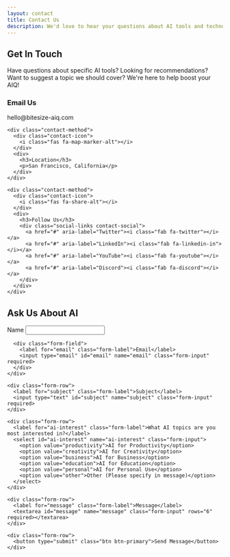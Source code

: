 ```yaml
---
layout: contact
title: Contact Us
description: We'd love to hear your questions about AI tools and technologies
---
```


<div class="contact-info">
  <h2>Get In Touch</h2>
  <p>Have questions about specific AI tools? Looking for recommendations? Want to suggest a topic we should cover? We're here to help boost your AIQ!</p>
  
  <div class="contact-methods">
    <div class="contact-method">
      <div class="contact-icon">
        <i class="fas fa-envelope"></i>
      </div>
      <div>
        <h3>Email Us</h3>
        <p>hello@bitesize-aiq.com</p>
      </div>
    </div>
    
    <div class="contact-method">
      <div class="contact-icon">
        <i class="fas fa-map-marker-alt"></i>
      </div>
      <div>
        <h3>Location</h3>
        <p>San Francisco, California</p>
      </div>
    </div>
    
    <div class="contact-method">
      <div class="contact-icon">
        <i class="fas fa-share-alt"></i>
      </div>
      <div>
        <h3>Follow Us</h3>
        <div class="social-links contact-social">
          <a href="#" aria-label="Twitter"><i class="fab fa-twitter"></i></a>
          <a href="#" aria-label="LinkedIn"><i class="fab fa-linkedin-in"></i></a>
          <a href="#" aria-label="YouTube"><i class="fab fa-youtube"></i></a>
          <a href="#" aria-label="Discord"><i class="fab fa-discord"></i></a>
        </div>
      </div>
    </div>
  </div>
</div>

<div class="contact-form-container">
  <h2>Ask Us About AI</h2>
  <form class="contact-form" action="#" method="POST">
    <div class="form-group">
      <div class="form-field">
        <label for="name" class="form-label">Name</label>
        <input type="text" id="name" name="name" class="form-input" required>
      </div>
      
      <div class="form-field">
        <label for="email" class="form-label">Email</label>
        <input type="email" id="email" name="email" class="form-input" required>
      </div>
    </div>
    
    <div class="form-row">
      <label for="subject" class="form-label">Subject</label>
      <input type="text" id="subject" name="subject" class="form-input" required>
    </div>
    
    <div class="form-row">
      <label for="ai-interest" class="form-label">What AI topics are you most interested in?</label>
      <select id="ai-interest" name="ai-interest" class="form-input">
        <option value="productivity">AI for Productivity</option>
        <option value="creativity">AI for Creativity</option>
        <option value="business">AI for Business</option>
        <option value="education">AI for Education</option>
        <option value="personal">AI for Personal Use</option>
        <option value="other">Other (Please specify in message)</option>
      </select>
    </div>
    
    <div class="form-row">
      <label for="message" class="form-label">Message</label>
      <textarea id="message" name="message" class="form-input" rows="6" required></textarea>
    </div>
    
    <div class="form-row">
      <button type="submit" class="btn btn-primary">Send Message</button>
    </div>
  </form>
</div>
